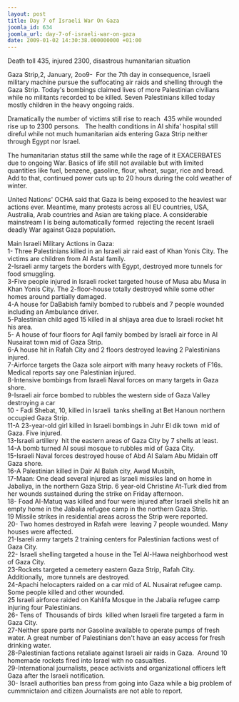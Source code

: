 ```yaml
---
layout: post
title: Day 7 of Israeli War On Gaza
joomla_id: 634
joomla_url: day-7-of-israeli-war-on-gaza
date: 2009-01-02 14:30:38.000000000 +01:00
---
```

<p>Death toll 435, injured 2300, disastrous humanitarian situation</p><p>Gaza Strip,2, January, 2oo9-&nbsp; For the 7th day in consequence, Israeli military machine pursue the suffocating air raids and shelling through the Gaza Strip. Today's bombings claimed lives of more Palestinian civilians while no militants recorded to be killed. Seven Palestinians killed today mostly children in the heavy ongoing raids.</p><p>Dramatically the number of victims still rise to reach&nbsp; 435 while wounded rise up to 2300 persons.&nbsp;&nbsp; The health conditions in Al shifa' hospital still direful while not much humanitarian aids entering Gaza Strip neither through Egypt nor Israel.</p><p>The humanitarian status still the same while the rage of it EXACERBATES due to ongoing War. Basics of life still not available but with limited quantities like fuel, benzene, gasoline, flour, wheat, sugar, rice and bread.&nbsp; Add to that, continued power cuts up to 20 hours during the cold weather of winter. </p><p>United Nations' OCHA said that Gaza is being exposed to the heaviest war actions ever. Meantime, many protests across all EU countries, USA, Australia, Arab countries and Asian are taking place. A considerable mainstream I is being automatically formed&nbsp; rejecting the recent Israeli deadly War against Gaza population.</p><p>Main Israeli Military Actions in Gaza:<br />1- Three Palestinians killed in an Israeli air raid east of Khan Yonis City. The victims are children from Al Astal family.<br />2-Israeli army targets the borders with Egypt, destroyed more tunnels for food smuggling. <br />3-Five people injured in Israeli rocket targeted house of Musa abu Musa in Khan Yonis City. The 2-floor-house totally destroyed while some other homes around partially damaged.<br />4-A house for DaBabish family bombed to rubbels and 7 people wounded including an Ambulance driver.<br />5-Palestinian child aged 15 killed in al shijaya area due to Israeli rocket hit his area.<br />5- A house of four floors for Aqil family bombed by Israeli air force in Al Nusairat town mid of Gaza Strip.<br />6-A house hit in Rafah City and 2 floors destroyed leaving 2 Palestinians injured.<br />7-Airforce targets the Gaza sole airport with many heavy rockets of F16s. Medical reports say one Palestinian injured.<br />8-Intensive bombings from Israeli Naval forces on many targets in Gaza shore.<br />9-Israeli air force bombed to rubbles the western side of Gaza Valley destroying a car<br />10 - Fadi Shebat, 10, killed in Israeli&nbsp; tanks shelling at Bet Hanoun northern occupied Gaza Strip.<br />11-A 23-year-old girl killed in Israeli bombings in Juhr El dik town&nbsp; mid of Gaza. Five injured.<br />13-Israeli artillery&nbsp; hit the eastern areas of Gaza City by 7 shells at least.<br />14-A bomb turned Al sousi mosque to rubbles mid of Gaza City.<br />15-Israeli Naval forces destroyed house of Abd Al Salam Abu Midain off Gaza shore.<br />16-A Palestinian killed in Dair Al Balah city, Awad Musbih, <br />17-Maan: One dead several injured as Israeli missiles land on home in Jabaliya, in the northern Gaza Strip. 6 year-old Christine At-Turk died from her wounds sustained during the strike on Friday afternoon. <br />18- Foad Al-Matuq was killed and four were injured after Israeli shells hit an empty home in the Jabalia refugee camp in the northern Gaza Strip. <br />19 Missile strikes in residential areas across the Strip were reported. <br />20- Two homes destroyed in Rafah were&nbsp; leaving 7 people wounded. Many houses were affected. <br />21-Isareli army targets 2 training centers for Palestinian factions west of Gaza City.<br />22- Israeli shelling targeted a house in the Tel Al-Hawa neighborhood west of Gaza City. <br />23-Rockets targeted a cemetery eastern Gaza Strip, Rafah City. Additionally,&nbsp; more tunnels are destroyed.<br />24-Apachi helocapters raided on a car mid of AL Nusairat refugee camp. Some people killed and other wounded.<br />25 Israeli airforce raided on Kahlifa Mosque in the Jabalia refugee camp injuring four Palestinians.<br />26- Tens of&nbsp; Thousands of birds&nbsp; killed when Israeli fire targeted a farm in Gaza City. <br />27-Neither spare parts nor Gasoline available to operate pumps of fresh water. A great number of Palestinians don't have an easy access for fresh drinking water.<br />28-Palestinian factions retaliate against Israeli air raids in Gaza.&nbsp; Around 10 homemade rockets fired into Israel with no casualties.<br />29-International journalists, peace activists and organizational officers left Gaza after the Israeli notification. <br />30- Israeli authorities ban press from going into Gaza while a big problem of cummnictaion and citizen Journalists are not able to report.<br /></p><p><a href=""></a></p>
